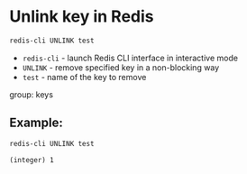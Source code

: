# Unlink key in Redis

```bash
redis-cli UNLINK test
```

- `redis-cli` - launch Redis CLI interface in interactive mode
- `UNLINK` - remove specified key in a non-blocking way
- `test` - name of the key to remove

group: keys

## Example: 
```bash
redis-cli UNLINK test
```
```
(integer) 1
```

